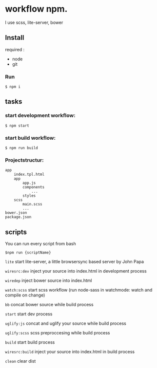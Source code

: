 # workflow npm.

I use scss, lite-server, bower

## Install
required :
- node
- git

### Run 
```
$ npm i
``` 


## tasks

### start development workflow:
```
$ npm start
``` 
### start build workflow:
```
$ npm run build
``` 


### Projectstructur:

```
app
    index.tpl.html
    app
        app.js
        components
            ...
        styles
    scss
        main.scss
        ...
bower.json
package.json
```

## scripts
You can run every script from bash 
```
$npm run {scriptName}
```

`lite`
start lite-server, a little browsersync based server by John Papa

`wiresrc:dev`
inject your source into index.html in development process

`wiredep`
inject bower source into index.html

`watch:scss`
start scss workflow (run node-sass in watchmode: watch and compile on change)

`bb`
concat bower source while build process

`start` 
start dev process
 
`uglify:js` 
concat and uglify your source while build process

`uglify:scss`
scss preproccesing while build process

`build`
start build process

`wiresrc:build` 
inject your source into index.html in build process

`clean`
clear dist
